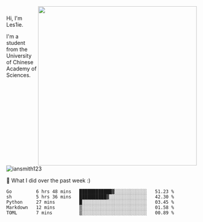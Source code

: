 <img align="right" src="https://github-readme-stats.vercel.app/api?username=iansmith123&show_icons=true&hide_border=true" width="420">

### 
Hi, I'm Les1ie. 

I'm a student from the University of Chinese Academy of Sciences.

<img src="https://komarev.com/ghpvc/?username=iansmith123" alt="iansmith123" />




🔭 What I did over the past week :)
<!--START_SECTION:waka-->
```text
Go         6 hrs 48 mins   ████████████▓░░░░░░░░░░░░   51.23 % 
sh         5 hrs 36 mins   ██████████▓░░░░░░░░░░░░░░   42.30 % 
Python     27 mins         █░░░░░░░░░░░░░░░░░░░░░░░░   03.45 % 
Markdown   12 mins         ▒░░░░░░░░░░░░░░░░░░░░░░░░   01.58 % 
TOML       7 mins          ▒░░░░░░░░░░░░░░░░░░░░░░░░   00.89 % 
```
<!--END_SECTION:waka-->


<!--
**IanSmith123/IanSmith123** is a ✨ _special_ ✨ repository because its `README.md` (this file) appears on your GitHub profile.
<img src="https://github.githubassets.com/images/spinners/octocat-spinner-64.gif">

Here are some ideas to get you started:

- 🔭 I’m currently working on ...
- 🌱 I’m currently learning ...
- 👯 I’m looking to collaborate on ...
- 🤔 I’m looking for help with ...
- 💬 Ask me about ...
- 📫 How to reach me: ...
- 😄 Pronouns: ...
- ⚡ Fun fact: ...
-->
